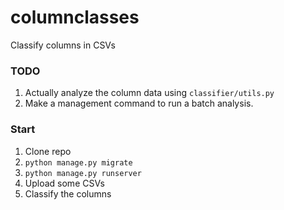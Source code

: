 # columnclasses

Classify columns in CSVs

### TODO

1. Actually analyze the column data using `classifier/utils.py`
2. Make a management command to run a batch analysis.

### Start

1. Clone repo
2. `python manage.py migrate`
3. `python manage.py runserver`
4. Upload some CSVs
5. Classify the columns
